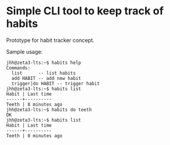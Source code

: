 

Simple CLI tool to keep track of habits
=======================================

Prototype for habit tracker concept.

Sample usage:

	jhh@zeta3-lts:~$ habits help
	Commands:
	  list      -- list habits
	  add HABIT -- add new habit
	  trigger|do HABIT -- trigger habit
	jhh@zeta3-lts:~$ habits list
	Habit | Last time
	------+----------
	Teeth | 8 minutes ago
	jhh@zeta3-lts:~$ habits do teeth
	OK
	jhh@zeta3-lts:~$ habits list
	Habit | Last time
	------+----------
	Teeth | 0 minutes ago

